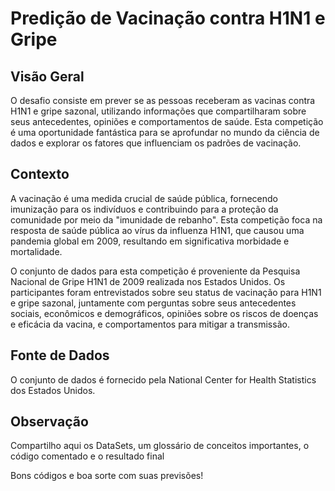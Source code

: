 # Predição de Vacinação contra H1N1 e Gripe

## Visão Geral

 O desafio consiste em prever se as pessoas receberam as vacinas contra H1N1 e gripe sazonal, utilizando informações que compartilharam sobre seus antecedentes, opiniões e comportamentos de saúde. Esta competição é uma oportunidade fantástica para se aprofundar no mundo da ciência de dados e explorar os fatores que influenciam os padrões de vacinação.

## Contexto

A vacinação é uma medida crucial de saúde pública, fornecendo imunização para os indivíduos e contribuindo para a proteção da comunidade por meio da "imunidade de rebanho". Esta competição foca na resposta de saúde pública ao vírus da influenza H1N1, que causou uma pandemia global em 2009, resultando em significativa morbidade e mortalidade.

O conjunto de dados para esta competição é proveniente da Pesquisa Nacional de Gripe H1N1 de 2009 realizada nos Estados Unidos. Os participantes foram entrevistados sobre seu status de vacinação para H1N1 e gripe sazonal, juntamente com perguntas sobre seus antecedentes sociais, econômicos e demográficos, opiniões sobre os riscos de doenças e eficácia da vacina, e comportamentos para mitigar a transmissão.

## Fonte de Dados

O conjunto de dados é fornecido pela National Center for Health Statistics dos Estados Unidos.

## Observação

Compartilho aqui os DataSets, um glossário de conceitos importantes, o código comentado e o resultado final

Bons códigos e boa sorte com suas previsões!
